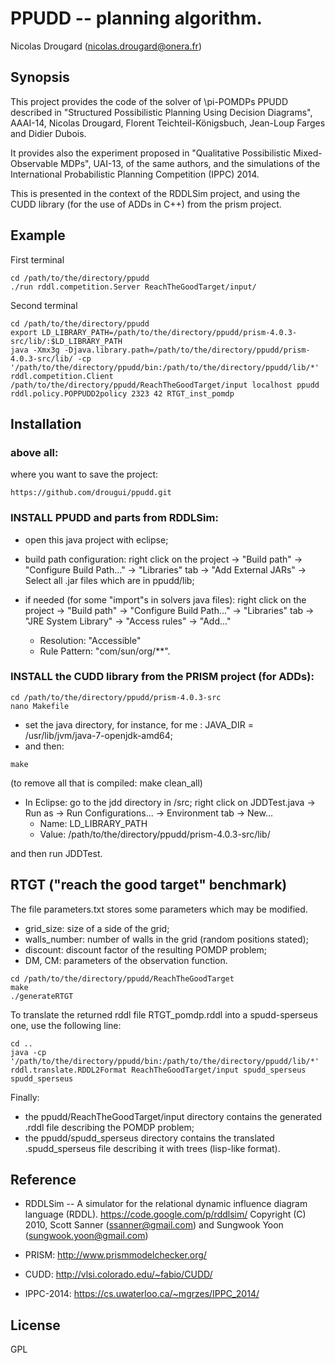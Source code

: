 PPUDD -- planning algorithm.
============================

Nicolas Drougard (nicolas.drougard@onera.fr)

## Synopsis

This project provides the code of the solver of \pi-POMDPs PPUDD 
described in "Structured Possibilistic Planning Using Decision Diagrams", AAAI-14, 
Nicolas Drougard, Florent Teichteil-Königsbuch, Jean-Loup Farges and Didier Dubois.

It provides also the experiment proposed in
"Qualitative Possibilistic Mixed-Observable MDPs", UAI-13, of the same authors,
and the simulations of the International Probabilistic Planning Competition (IPPC) 2014.

This is presented in the context of the RDDLSim project, 
and using the CUDD library (for the use of ADDs in C++) 
from the prism project.

## Example

First terminal
```
cd /path/to/the/directory/ppudd
./run rddl.competition.Server ReachTheGoodTarget/input/
```

Second terminal
```
cd /path/to/the/directory/ppudd
export LD_LIBRARY_PATH=/path/to/the/directory/ppudd/prism-4.0.3-src/lib/:$LD_LIBRARY_PATH
java -Xmx3g -Djava.library.path=/path/to/the/directory/ppudd/prism-4.0.3-src/lib/ -cp '/path/to/the/directory/ppudd/bin:/path/to/the/directory/ppudd/lib/*' rddl.competition.Client /path/to/the/directory/ppudd/ReachTheGoodTarget/input localhost ppudd rddl.policy.POPPUDD2policy 2323 42 RTGT_inst_pomdp
```

## Installation

### above all:
where you want to save the project:
```
https://github.com/drougui/ppudd.git
```

### INSTALL PPUDD and parts from RDDLSim:
- open this java project with eclipse;

- build path configuration: 
	right click on the project -> "Build path" -> "Configure Build Path..." -> "Libraries" tab
	-> "Add External JARs" -> Select all .jar files which are in ppudd/lib;

- if needed (for some "import"s in solvers java files): 
	right click on the project -> "Build path" -> "Configure Build Path..." -> "Libraries" tab
	-> "JRE System Library" -> "Access rules" -> "Add..."
	- Resolution: "Accessible" 
	- Rule Pattern: "com/sun/org/**".

### INSTALL the CUDD library from the PRISM project (for ADDs):

```
cd /path/to/the/directory/ppudd/prism-4.0.3-src
nano Makefile
```

- set the java directory, for instance, for me : JAVA_DIR = /usr/lib/jvm/java-7-openjdk-amd64;
- and then:

```
make
```

(to remove all that is compiled: make clean_all)

- In Eclipse: go to the jdd directory in /src;
	right click on JDDTest.java -> Run as -> Run Configurations... -> Environment tab -> New... 
	- Name: LD_LIBRARY_PATH 
	- Value: /path/to/the/directory/ppudd/prism-4.0.3-src/lib/

and then run JDDTest.

## RTGT ("reach the good target" benchmark)
The file parameters.txt stores some parameters which may be modified.

- grid_size: size of a side of the grid;
- walls_number: number of walls in the grid (random positions stated);
- discount: discount factor of the resulting POMDP problem;
- DM, CM: parameters of the observation function.

```
cd /path/to/the/directory/ppudd/ReachTheGoodTarget
make
./generateRTGT
```

To translate the returned rddl file RTGT_pomdp.rddl
into a spudd-sperseus one, use the following line:

```
cd ..
java -cp '/path/to/the/directory/ppudd/bin:/path/to/the/directory/ppudd/lib/*' rddl.translate.RDDL2Format ReachTheGoodTarget/input spudd_sperseus spudd_sperseus
```

Finally:
- the ppudd/ReachTheGoodTarget/input directory contains the generated .rddl file describing the POMDP problem;
- the ppudd/spudd_sperseus directory contains the translated .spudd_sperseus file describing it with trees (lisp-like format).

## Reference

- RDDLSim -- A simulator for the relational dynamic influence diagram language (RDDL).
https://code.google.com/p/rddlsim/
Copyright (C) 2010, Scott Sanner (ssanner@gmail.com) and Sungwook Yoon (sungwook.yoon@gmail.com)

- PRISM: http://www.prismmodelchecker.org/

- CUDD: http://vlsi.colorado.edu/~fabio/CUDD/

- IPPC-2014: https://cs.uwaterloo.ca/~mgrzes/IPPC_2014/

## License

GPL

